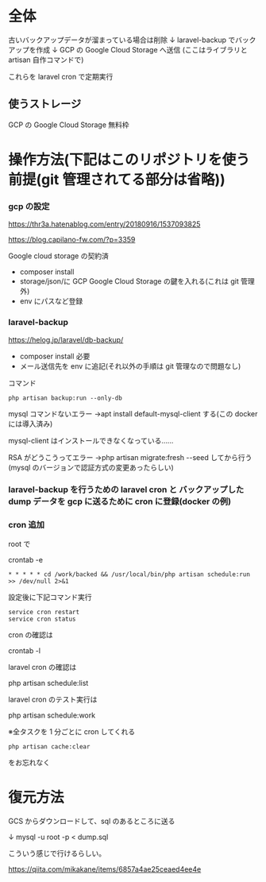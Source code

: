 # 全体

古いバックアップデータが溜まっている場合は削除
↓
laravel-backup でバックアップを作成
↓
GCP の Google Cloud Storage へ送信
(ここはライブラリと artisan 自作コマンドで)

これらを laravel cron で定期実行

## 使うストレージ

GCP の Google Cloud Storage 無料枠

# 操作方法(下記はこのリポジトリを使う前提(git 管理されてる部分は省略))

### gcp の設定

https://thr3a.hatenablog.com/entry/20180916/1537093825

https://blog.capilano-fw.com/?p=3359

Google cloud storage の契約済

-   composer install
-   storage/json/に GCP Google Cloud Storage の鍵を入れる(これは git 管理外)
-   env にパスなど登録

### laravel-backup

https://helog.jp/laravel/db-backup/

-   composer install 必要
-   メール送信先を env に追記(それ以外の手順は git 管理なので問題なし)

コマンド

```
php artisan backup:run --only-db
```

mysql コマンドないエラー →apt install default-mysql-client する(この docker には導入済み)

mysql-client はインストールできなくなっている……

RSA がどうこうってエラー →php artisan migrate:fresh --seed してから行う(mysql のバージョンで認証方式の変更あったらしい)

### laravel-backup を行うための laravel cron と バックアップした dump データを gcp に送るために cron に登録(docker の例)

### cron 追加

root で

crontab -e

```
* * * * * cd /work/backed && /usr/local/bin/php artisan schedule:run >> /dev/null 2>&1
```

設定後に下記コマンド実行

```
service cron restart
service cron status
```

cron の確認は

crontab -l

laravel cron の確認は

php artisan schedule:list

laravel cron のテスト実行は

php artisan schedule:work

※全タスクを 1 分ごとに cron してくれる

```
php artisan cache:clear
```

をお忘れなく

# 復元方法

GCS からダウンロードして、sql のあるところに送る

↓
mysql -u root -p < dump.sql

こういう感じで行けるらしい。

https://qiita.com/mikakane/items/6857a4ae25ceaed4ee4e
